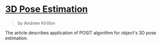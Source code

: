# [3D Pose Estimation](http://www.aforgenet.com/articles/posit/)

> by Andrew Kirillov

The article describes application of POSIT algorithm for object's 3D pose estimation.
